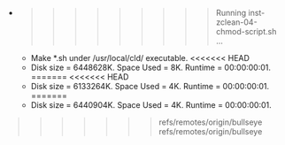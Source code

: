 * >>>>>>>>> Running inst-zclean-04-chmod-script.sh ...
  * Make *.sh under /usr/local/cld/ executable.
<<<<<<< HEAD
  * Disk size = 6448628K. Space Used = 8K. Runtime = 00:00:00:01.
=======
<<<<<<< HEAD
  * Disk size = 6133264K. Space Used = 4K. Runtime = 00:00:00:01.
=======
  * Disk size = 6440904K. Space Used = 4K. Runtime = 00:00:00:01.
>>>>>>> refs/remotes/origin/bullseye
>>>>>>> refs/remotes/origin/bullseye
